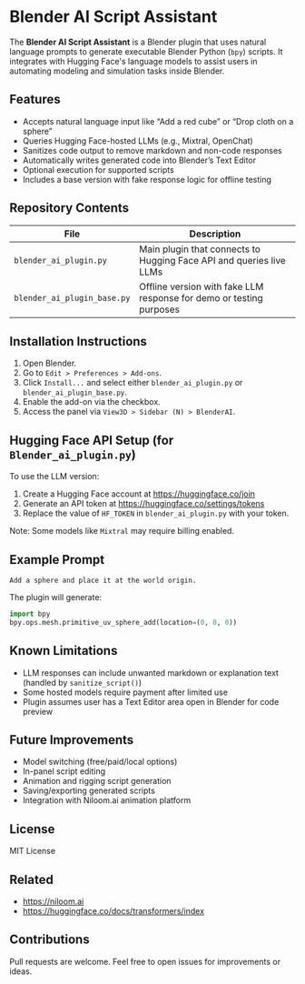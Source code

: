 # Blender AI Script Assistant

The **Blender AI Script Assistant** is a Blender plugin that uses natural language prompts to generate executable Blender Python (`bpy`) scripts. It integrates with Hugging Face's language models to assist users in automating modeling and simulation tasks inside Blender.

## Features

- Accepts natural language input like “Add a red cube” or “Drop cloth on a sphere”
- Queries Hugging Face-hosted LLMs (e.g., Mixtral, OpenChat)
- Sanitizes code output to remove markdown and non-code responses
- Automatically writes generated code into Blender’s Text Editor
- Optional execution for supported scripts
- Includes a base version with fake response logic for offline testing

## Repository Contents

| File | Description |
|------|-------------|
| `blender_ai_plugin.py` | Main plugin that connects to Hugging Face API and queries live LLMs |
| `blender_ai_plugin_base.py` | Offline version with fake LLM response for demo or testing purposes |

## Installation Instructions

1. Open Blender.
2. Go to `Edit > Preferences > Add-ons`.
3. Click `Install...` and select either `blender_ai_plugin.py` or `blender_ai_plugin_base.py`.
4. Enable the add-on via the checkbox.
5. Access the panel via `View3D > Sidebar (N) > BlenderAI`.

## Hugging Face API Setup (for `Blender_ai_plugin.py`)

To use the LLM version:
1. Create a Hugging Face account at https://huggingface.co/join
2. Generate an API token at https://huggingface.co/settings/tokens
3. Replace the value of `HF_TOKEN` in `blender_ai_plugin.py` with your token.

Note: Some models like `Mixtral` may require billing enabled.

## Example Prompt

`Add a sphere and place it at the world origin.`

The plugin will generate:

```python
import bpy
bpy.ops.mesh.primitive_uv_sphere_add(location=(0, 0, 0))
```

## Known Limitations

- LLM responses can include unwanted markdown or explanation text (handled by `sanitize_script()`)
- Some hosted models require payment after limited use
- Plugin assumes user has a Text Editor area open in Blender for code preview

## Future Improvements

- Model switching (free/paid/local options)
- In-panel script editing
- Animation and rigging script generation
- Saving/exporting generated scripts
- Integration with Niloom.ai animation platform

## License

MIT License

## Related

- https://niloom.ai
- https://huggingface.co/docs/transformers/index

## Contributions

Pull requests are welcome. Feel free to open issues for improvements or ideas.
